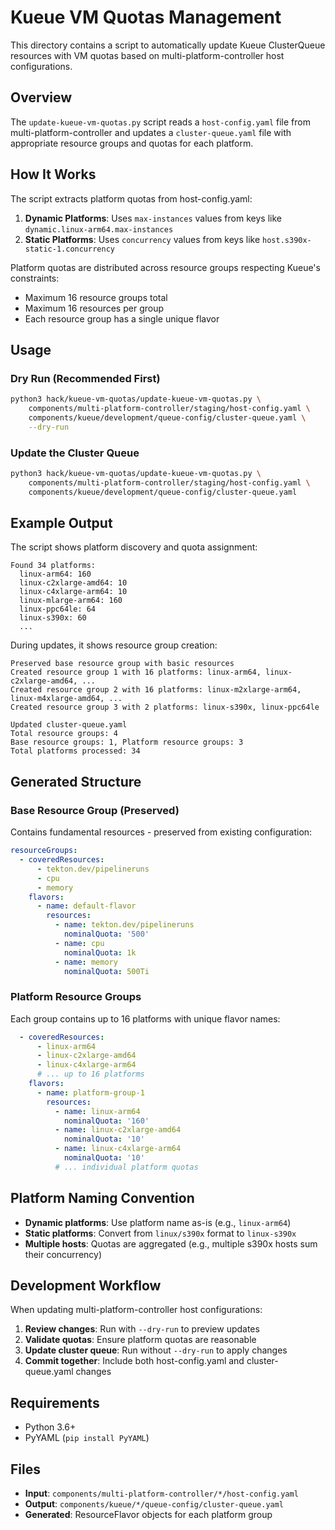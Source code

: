 # Kueue VM Quotas Management

This directory contains a script to automatically update Kueue ClusterQueue resources with VM quotas based on multi-platform-controller host configurations.

## Overview

The `update-kueue-vm-quotas.py` script reads a `host-config.yaml` file from multi-platform-controller and updates a `cluster-queue.yaml` file with appropriate resource groups and quotas for each platform.

## How It Works

The script extracts platform quotas from host-config.yaml:

1. **Dynamic Platforms**: Uses `max-instances` values from keys like `dynamic.linux-arm64.max-instances`
2. **Static Platforms**: Uses `concurrency` values from keys like `host.s390x-static-1.concurrency`

Platform quotas are distributed across resource groups respecting Kueue's constraints:
- Maximum 16 resource groups total
- Maximum 16 resources per group
- Each resource group has a single unique flavor

## Usage

### Dry Run (Recommended First)

```bash
python3 hack/kueue-vm-quotas/update-kueue-vm-quotas.py \
    components/multi-platform-controller/staging/host-config.yaml \
    components/kueue/development/queue-config/cluster-queue.yaml \
    --dry-run
```

### Update the Cluster Queue

```bash
python3 hack/kueue-vm-quotas/update-kueue-vm-quotas.py \
    components/multi-platform-controller/staging/host-config.yaml \
    components/kueue/development/queue-config/cluster-queue.yaml
```

## Example Output

The script shows platform discovery and quota assignment:

```
Found 34 platforms:
  linux-arm64: 160
  linux-c2xlarge-amd64: 10
  linux-c4xlarge-arm64: 10
  linux-mlarge-arm64: 160
  linux-ppc64le: 64
  linux-s390x: 60
  ...
```

During updates, it shows resource group creation:

```
Preserved base resource group with basic resources
Created resource group 1 with 16 platforms: linux-arm64, linux-c2xlarge-amd64, ...
Created resource group 2 with 16 platforms: linux-m2xlarge-arm64, linux-m4xlarge-amd64, ...
Created resource group 3 with 2 platforms: linux-s390x, linux-ppc64le

Updated cluster-queue.yaml
Total resource groups: 4
Base resource groups: 1, Platform resource groups: 3
Total platforms processed: 34
```

## Generated Structure

### Base Resource Group (Preserved)
Contains fundamental resources - preserved from existing configuration:

```yaml
resourceGroups:
  - coveredResources:
      - tekton.dev/pipelineruns
      - cpu
      - memory
    flavors:
      - name: default-flavor
        resources:
          - name: tekton.dev/pipelineruns
            nominalQuota: '500'
          - name: cpu
            nominalQuota: 1k
          - name: memory
            nominalQuota: 500Ti
```

### Platform Resource Groups
Each group contains up to 16 platforms with unique flavor names:

```yaml
  - coveredResources:
      - linux-arm64
      - linux-c2xlarge-amd64
      - linux-c4xlarge-arm64
      # ... up to 16 platforms
    flavors:
      - name: platform-group-1
        resources:
          - name: linux-arm64
            nominalQuota: '160'
          - name: linux-c2xlarge-amd64
            nominalQuota: '10'
          - name: linux-c4xlarge-arm64
            nominalQuota: '10'
          # ... individual platform quotas
```

## Platform Naming Convention

- **Dynamic platforms**: Use platform name as-is (e.g., `linux-arm64`)
- **Static platforms**: Convert from `linux/s390x` format to `linux-s390x`
- **Multiple hosts**: Quotas are aggregated (e.g., multiple s390x hosts sum their concurrency)

## Development Workflow

When updating multi-platform-controller host configurations:

1. **Review changes**: Run with `--dry-run` to preview updates
2. **Validate quotas**: Ensure platform quotas are reasonable
3. **Update cluster queue**: Run without `--dry-run` to apply changes
4. **Commit together**: Include both host-config.yaml and cluster-queue.yaml changes

## Requirements

- Python 3.6+
- PyYAML (`pip install PyYAML`)

## Files

- **Input**: `components/multi-platform-controller/*/host-config.yaml`
- **Output**: `components/kueue/*/queue-config/cluster-queue.yaml`
- **Generated**: ResourceFlavor objects for each platform group
